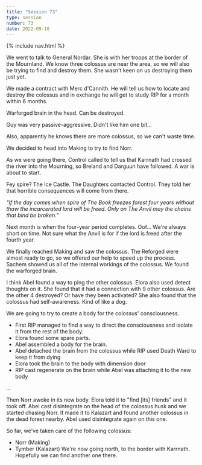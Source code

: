 ```yaml
---
title: "Session 73"
type: session
number: 73
date: 2022-09-10
---
```


{% include nav.html %}

We went to talk to General Nordar. She is with her troops at the border of the Mournland. We know three colossus are near the area, so we will also be trying to find and destroy them.
She wasn't keen on us destroying them just yet.

We made a contract with Merc d'Cannith. He will tell us how to locate and destroy the colossus and in exchange he will get to study RIP for a month within 6 months.

Warforged brain in the head. Can be destroyed.

Guy was very passive-aggressive. Didn't like him one bit…

Also, apparently he knows there are more colossus, so we can't waste time.

We decided to head into Making to try to find Norr.

As we were going there, Control called to tell us that Karrnath had crossed the river into the Mourning, so Breland and Darguun have followed. A war is about to start.

Fey spire? The Ice Castle. The Daughters contacted Control. They told her that horrible consequences will come from there.

*"If the day comes when spire of The Book freezes forest four years without thaw the incarcerated lord will be freed. Only on The Anvil may the chains that bind be broken."*

Next month is when the four-year period completes. Oof… We're always short on time. Not sure what the Anvil is for if the lord is freed after the fourth year.

We finally reached Making and saw the colossus. The Reforged were almost ready to go, so we offered our help to speed up the process. Sachem showed us all of the internal workings of the colossus. We found the warforged brain.

I think Abel found a way to ping the other colossus. Elora also used detect thoughts on it. She found that it had a connection with 9 other colossus. Are the other 4 destroyed? Or have they been activated? She also found that the colossus had self-awareness. Kind of like a dog.

We are going to try to create a body for the colossus' consciousness.

- First RIP managed to find a way to direct the consciousness and isolate it from the rest of the body.
- Elora found some spare parts.
- Abel assembled a body for the brain.
- Abel detached the brain from the colossus while RIP used Death Ward to keep it from dying
- Elora took the brain to the body with dimension door
- RIP cast regenerate on the brain while Abel was attaching it to the new body

…

Then Norr awoke in its new body. Elora told it to "find [its] friends" and it took off. Abel cast disintegrate on the head of the colossus husk and we started chasing Norr. It made it to Kalazart and found another colossus in the dead forest nearby. Abel used disintegrate again on this one.

So far, we've taken care of the following colossus:
- Norr (Making)
- Tymber (Kalazart)
We're now going north, to the border with Karrnath. Hopefully we can find another one there.
